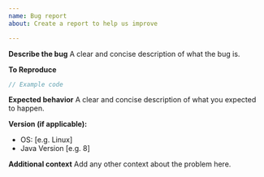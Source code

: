 ```yaml
---
name: Bug report
about: Create a report to help us improve

---
```


**Describe the bug**
A clear and concise description of what the bug is.

**To Reproduce**
```java
// Example code
```

**Expected behavior**
A clear and concise description of what you expected to happen.

**Version (if applicable):**
 - OS: [e.g. Linux]
 - Java Version [e.g. 8]

**Additional context**
Add any other context about the problem here.

